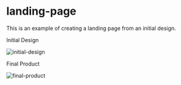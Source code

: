 # landing-page
This is an example of creating a landing page from an initial design.

Initial Design

![initial-design](https://user-images.githubusercontent.com/105824823/210159252-943ef228-2b33-4b91-a59f-34f86aa801ee.png)

Final Product

![final-product](https://user-images.githubusercontent.com/105824823/210159281-4af41ef1-c42d-4c57-a99a-fa7ba2c4f86e.png)

